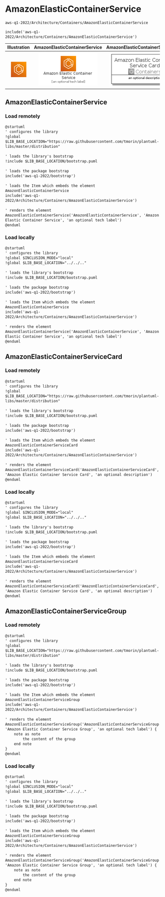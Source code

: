 # AmazonElasticContainerService


```text
aws-q1-2022/Architecture/Containers/AmazonElasticContainerService
```

```text
include('aws-q1-2022/Architecture/Containers/AmazonElasticContainerService')
```



| Illustration | AmazonElasticContainerService | AmazonElasticContainerServiceCard | AmazonElasticContainerServiceGroup |
| :---: | :---: | :---: | :---: |
| ![illustration for Illustration](../../../aws-q1-2022/Architecture/Containers/AmazonElasticContainerService.png) | ![illustration for AmazonElasticContainerService](../../../aws-q1-2022/Architecture/Containers/AmazonElasticContainerService.Local.png) | ![illustration for AmazonElasticContainerServiceCard](../../../aws-q1-2022/Architecture/Containers/AmazonElasticContainerServiceCard.Local.png) | ![illustration for AmazonElasticContainerServiceGroup](../../../aws-q1-2022/Architecture/Containers/AmazonElasticContainerServiceGroup.Local.png) |




## AmazonElasticContainerService

### Load remotely
```plantuml
@startuml
' configures the library
!global $LIB_BASE_LOCATION="https://raw.githubusercontent.com/tmorin/plantuml-libs/master/distribution"

' loads the library's bootstrap
!include $LIB_BASE_LOCATION/bootstrap.puml

' loads the package bootstrap
include('aws-q1-2022/bootstrap')

' loads the Item which embeds the element AmazonElasticContainerService
include('aws-q1-2022/Architecture/Containers/AmazonElasticContainerService')

' renders the element
AmazonElasticContainerService('AmazonElasticContainerService', 'Amazon Elastic Container Service', 'an optional tech label')
@enduml
```

### Load locally
```plantuml
@startuml
' configures the library
!global $INCLUSION_MODE="local"
!global $LIB_BASE_LOCATION="../../.."

' loads the library's bootstrap
!include $LIB_BASE_LOCATION/bootstrap.puml

' loads the package bootstrap
include('aws-q1-2022/bootstrap')

' loads the Item which embeds the element AmazonElasticContainerService
include('aws-q1-2022/Architecture/Containers/AmazonElasticContainerService')

' renders the element
AmazonElasticContainerService('AmazonElasticContainerService', 'Amazon Elastic Container Service', 'an optional tech label')
@enduml
```

## AmazonElasticContainerServiceCard

### Load remotely
```plantuml
@startuml
' configures the library
!global $LIB_BASE_LOCATION="https://raw.githubusercontent.com/tmorin/plantuml-libs/master/distribution"

' loads the library's bootstrap
!include $LIB_BASE_LOCATION/bootstrap.puml

' loads the package bootstrap
include('aws-q1-2022/bootstrap')

' loads the Item which embeds the element AmazonElasticContainerServiceCard
include('aws-q1-2022/Architecture/Containers/AmazonElasticContainerService')

' renders the element
AmazonElasticContainerServiceCard('AmazonElasticContainerServiceCard', 'Amazon Elastic Container Service Card', 'an optional description')
@enduml
```

### Load locally
```plantuml
@startuml
' configures the library
!global $INCLUSION_MODE="local"
!global $LIB_BASE_LOCATION="../../.."

' loads the library's bootstrap
!include $LIB_BASE_LOCATION/bootstrap.puml

' loads the package bootstrap
include('aws-q1-2022/bootstrap')

' loads the Item which embeds the element AmazonElasticContainerServiceCard
include('aws-q1-2022/Architecture/Containers/AmazonElasticContainerService')

' renders the element
AmazonElasticContainerServiceCard('AmazonElasticContainerServiceCard', 'Amazon Elastic Container Service Card', 'an optional description')
@enduml
```

## AmazonElasticContainerServiceGroup

### Load remotely
```plantuml
@startuml
' configures the library
!global $LIB_BASE_LOCATION="https://raw.githubusercontent.com/tmorin/plantuml-libs/master/distribution"

' loads the library's bootstrap
!include $LIB_BASE_LOCATION/bootstrap.puml

' loads the package bootstrap
include('aws-q1-2022/bootstrap')

' loads the Item which embeds the element AmazonElasticContainerServiceGroup
include('aws-q1-2022/Architecture/Containers/AmazonElasticContainerService')

' renders the element
AmazonElasticContainerServiceGroup('AmazonElasticContainerServiceGroup', 'Amazon Elastic Container Service Group', 'an optional tech label') {
    note as note
        the content of the group
    end note
}
@enduml
```

### Load locally
```plantuml
@startuml
' configures the library
!global $INCLUSION_MODE="local"
!global $LIB_BASE_LOCATION="../../.."

' loads the library's bootstrap
!include $LIB_BASE_LOCATION/bootstrap.puml

' loads the package bootstrap
include('aws-q1-2022/bootstrap')

' loads the Item which embeds the element AmazonElasticContainerServiceGroup
include('aws-q1-2022/Architecture/Containers/AmazonElasticContainerService')

' renders the element
AmazonElasticContainerServiceGroup('AmazonElasticContainerServiceGroup', 'Amazon Elastic Container Service Group', 'an optional tech label') {
    note as note
        the content of the group
    end note
}
@enduml
```

